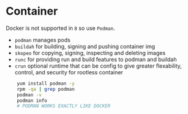 # Container

Docker is not supported in `8` so use `Podman`.

- `podman` manages pods
- `buildah` for building, signing and pushing container img
- `skopeo` for copying, signing, inspecting and deleting images
- `runc` for providing run and build features to podman and buildah
- `crun` optional runtime that can be config to give greater flexability, control, and security for rootless container

```bash
    yum install podman -y
    rpm -qa | grep podman
    podman -v
    podman info
    # PODMAN WORKS EXACTLY LIKE DOCKER
```
